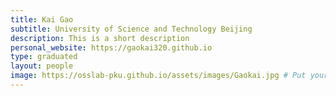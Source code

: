 ```yaml
---
title: Kai Gao
subtitle: University of Science and Technology Beijing
description: This is a short description
personal_website: https://gaokai320.github.io
type: graduated
layout: people
image: https://osslab-pku.github.io/assets/images/Gaokai.jpg # Put your avatar here or upload one
---
```


